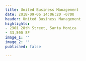 ```yaml
---
title: United Business Management
date: 2018-09-06 14:06:20 -0700
header: United Business Management
highlights:
- 2901 28th Street, Santa Monica
- 33,500 SF
image_1: ''
image_2: ''
published: false

---
```


